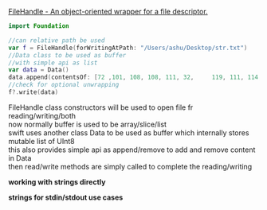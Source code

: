 [FileHandle - An object-oriented wrapper for a file descriptor.](https://developer.apple.com/documentation/foundation/filehandle)

```swift
import Foundation

//can relative path be used
var f = FileHandle(forWritingAtPath: "/Users/ashu/Desktop/str.txt")
//Data class to be used as buffer
//with simple api as list
var data = Data()
data.append(contentsOf: [72 ,101, 108, 108, 111, 32,     119, 111, 114, 108, 100])
//check for optional unwrapping
f?.write(data)
```

FileHandle class constructors will be used to open file fr reading/writing/both  
now normally buffer is used to be array/slice/list  
swift uses another class Data to be used as buffer which internally stores mutable list of UInt8  
this also provides simple api as append/remove to add and remove content in Data  
then read/write methods are simply called to complete the reading/writing  

**working with strings directly**


**strings for stdin/stdout use cases**
